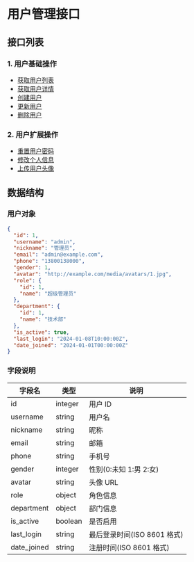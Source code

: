 # 用户管理接口

## 接口列表

### 1. 用户基础操作

- [获取用户列表](./list.md)
- [获取用户详情](./detail.md)
- [创建用户](./create.md)
- [更新用户](./update.md)
- [删除用户](./delete.md)

### 2. 用户扩展操作

- [重置用户密码](./reset_password.md)
- [修改个人信息](./profile.md)
- [上传用户头像](./avatar.md)

## 数据结构

### 用户对象

```json
{
  "id": 1,
  "username": "admin",
  "nickname": "管理员",
  "email": "admin@example.com",
  "phone": "13800138000",
  "gender": 1,
  "avatar": "http://example.com/media/avatars/1.jpg",
  "role": {
    "id": 1,
    "name": "超级管理员"
  },
  "department": {
    "id": 1,
    "name": "技术部"
  },
  "is_active": true,
  "last_login": "2024-01-08T10:00:00Z",
  "date_joined": "2024-01-01T00:00:00Z"
}
```

### 字段说明

| 字段名      | 类型    | 说明                        |
| ----------- | ------- | --------------------------- |
| id          | integer | 用户 ID                     |
| username    | string  | 用户名                      |
| nickname    | string  | 昵称                        |
| email       | string  | 邮箱                        |
| phone       | string  | 手机号                      |
| gender      | integer | 性别(0:未知 1:男 2:女)      |
| avatar      | string  | 头像 URL                    |
| role        | object  | 角色信息                    |
| department  | object  | 部门信息                    |
| is_active   | boolean | 是否启用                    |
| last_login  | string  | 最后登录时间(ISO 8601 格式) |
| date_joined | string  | 注册时间(ISO 8601 格式)     |
